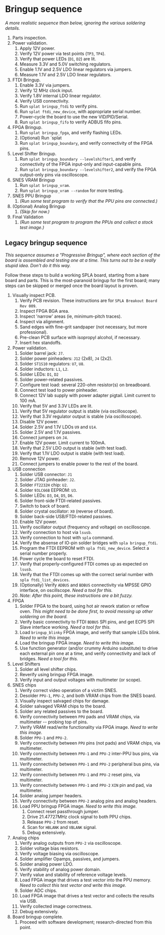 # Bringup sequence

_A more realistic sequence than below, ignoring the various soldering details._

1.  Parts inspection.
1.  Power validation.
    1.   Apply 12V power.
    1.   Verify 12V power via test points (`TP3`, `TP4`).
    1.   Verify that power LEDs (`D1`, `D2`) are lit.
    1.   Measure 3.3V and 5.0V switching regulators.
    1.   Enable 1.1V and 2.5V LDO linear regulators via jumpers.
    1.   Measure 1.1V and 2.5V LDO linear regulators.
1.  FTDI Bringup.
    1.   Enable 3.3V via jumpers.
    1.   Verify 12 MHz clock input.
    1.   Verify 1.8V internal LDO linear regulator.
    1.   Verify USB connectivity.
    1.   Run `splat bringup_ftdi` to verify pins.
    1.   Run `splat ftdi_new_device`, with appropriate serial number.
    1.   Power-cycle the board to use the new VID/PID/Serial.
    1.   Run `splat bringup_fifo` to verify ADBUS fifo pins.
1.  FPGA Bringup.
    1.   Run `splat bringup_fpga`, and verify flashing LEDs.
    1.   (Optional) Run `splat 
    1.   Run `splat bringup_boundary`, and verify connectivity of the FPGA pins.
1.  Level Shifter Bringup.
    1.   Run `splat bringup_boundary --levelshifter1`, and verify connectivity of the FPGA input-only and input-capable pins.
    1.   Run `splat bringup_boundary --levelshifter2`, and verify the FPGA output-only pins via oscilloscope.
1.  SNES VRAM Bringup
    1.   Run `splat bringup_vram`.
    1.   Run `splat bringup_vram --random` for more testing.
1.  SNES PPU Bringup
    1.   _(Run some test program to verify that the PPU pins are connected.)_
1.  (Optional) Analog Bringup
    1.   _(Skip for now.)_
1.  Final Validation
    1.   _(Run some test program to program the PPUs and collect a stock test image.)_

## Legacy bringup sequence

_This sequence assumes a "Progressive Bringup", where each section of the board
is assembled and testing one at a time. This turns out to be a really stupid
idea. Don't do it this way._

Follow these steps to build a working SPLA board, starting from a bare board
and parts.  This is the most-paranoid bringup for the first board; many steps
can be skipped or merged once the board layout is proven.

1.  Visually inspect PCB.
    1.  Verify PCB revision.  These instructions are for `SPLA Breakout Board Rev 009`.
    1.  Inspect FPGA BGA area.
    1.  Inspect 'narrow' areas (ie, minimum-pitch traces).
    1.  Inspect via alignment.
    1.  Sand edges with fine-grit sandpaper (not necessary, but more professional).
    1.  Pre-clean PCB surface with isopropyl alcohol, if necessary.
    1.  Insert hex standoffs.
1.  Power validation.
    1.  Solder barrel jack: `J7`.
    1.  Solder power pinheaders: `J12` (2x8), `J4` (2x2).
    1.  Solder `ST1S10` regulators: `U7`, `U8`.
    1.  Solder inductors: `L1`, `L2`.
    1.  Solder LEDs: `D1`, `D2`
    1.  Solder power-related passives.
    1.  Configure test load: several 220-ohm resistor(s) on breadboard.
    1.  Connect test load to power pinheader.
    1.  Connect 12V lab supply with power adapter pigtail.  Limit current to 100 mA.
    1.  Verify that 5V and 3.3V LEDs are lit.
    1.  Verify that 5V regulator output is stable (via oscilloscope).
    1.  Verify that 3.3V regulator output is stable (via oscilloscope).
    1.  Disable 12V power.
    1.  Solder 2.5V and 1.1V LDOs `U9` and `U14`.
    1.  Solder 2.5V and 1.1V passives.
    1.  Connect jumpers on `J4`.
    1.  Enable 12V power.  Limit current to 100mA.
    1.  Verify that 2.5V LDO output is stable (with test load).
    1.  Verify that 1.1V LDO output is stable (with test load).
    1.  Remove 12V power.
    1.  Connect jumpers to enable power to the rest of the board.
1.  USB connection
    1.  Solder USB connector: `J1`
    1.  Solder JTAG pinheader: `J2`.
    1.  Solder `FT2232H` chip: `U2`.
    1.  Solder `93LC66B` EEPROM: `U3`.
    1.  Solder LEDs: `D3`, `D4`, `D5`, `D6`.
    1.  Solder front-side FTDI-related passives.
    1.  Switch to back of board.
    1.  Solder crystal oscillator: `X0` (reverse of board).
    1.  Solder back-side USB/FTDI-related passives.
    1.  Enable 12V power.
    1.  Verify oscillator output (frequency and voltage) on oscilloscope.
    1.  Verify connection to host via `lsusb`.
    1.  Verify connection to host with `spla` command.
    1.  Verify the absense of IO-pin solder bridges with `spla bringup_ftdi`.
    1.  Program the FTDI EEPROM with `spla ftdi_new_device`.  Select a serial number properly.
    1.  Power cycle the board to reset FTDI.
    1.  Verify that properly-configured FTDI comes up as expected on `lsusb`.
    1.  Verify that the FTDI comes up with the correct serial number with `spla ftdi_list_devices`.
    1.  (Optionally) Verify `ADBUS` and `BDBUS` connectivity via MPSSE GPIO interface, on oscillscope. *Need a tool for this.*
    1.  *Note: After this point, these instructions are a bit fuzzy.*
1.  FPGA
    1.  Solder FPGA to the board, using hot air rework station or reflow oven. *This might need to be done first, to avoid messing up other soldering on the board.*
    1.  Verify basic connectivity to FTDI `BDBUS` SPI pins, and get ECP5 SPI Slave interface working. *Need a tool for this.*
    1.  Load `bringup_blinky` FPGA image, and verify that sample LEDs blink. *Need to write this image.*
    1.  Load the bringup FPGA image. *Need to write this image.*
    1.  Use function generator (and/or crummy Arduino substitute) to drive each external pin one at a time, and verify connectivity and lack of bridges. *Need a tool for this.*
1.  Level Shifters
    1.  Solder all level shifter chips.
    1.  Reverify using bringup FPGA image.
    1.  Verify input and output voltages with multimeter (or scope).
1.  SNES chips
    1.  Verify correct video operation of a victim SNES.
    1.  Desolder `PPU-1`, `PPU-2`, and both VRAM chips from the SNES board.
    1.  Visually inspect salvaged chips for damage.
    1.  Solder salvaged VRAM chips to the board.
    1.  Solder any related passives to the board.
    1.  Verify connectivity between `PPU` pads and VRAM chips, via multimeter -- probing top of pins.
    1.  Verify VRAM read/write functionality via FPGA image. *Need to write this image.*
    1.  Solder `PPU-1` and `PPU-2`.
    1.  Verify connectivity between `PPU` pins (not pads) and VRAM chips, via multimeter.
    1.  Verify connectivity between `PPU-1` and `PPU-2` inter-PPU bus pins, via multimeter.
    1.  Verify connectivity between `PPU-1` and `PPU-2` peripheral bus pins, via multimeter.
    1.  Verify connectivity between `PPU-1` and `PPU-2` reset pins, via multimeter.
    1.  Verify connectivity between `PPU-1` and `PPU-2` `XIN` pin and pad, via multimeter.
    1.  Solder analog jumper headers.
    1.  Verify connectivity between `PPU-2` analog pins and analog headers.
    1.  Load PPU bringup FPGA image.  *Need to write this image.*
        1.  Connect reset passthrough jumper.
        1.  Drive 21.47727MHz clock signal to both PPU chips.
        1.  Release `PPU-2` from reset.
        1.  Scan for `HBLANK` and `VBLANK` signal.
        1.  Debug extensively.
1.  Analog chips
    1.  Verify analog outputs from `PPU-2` via oscilloscope.
    1.  Solder voltage bias resistors.
    1.  Verify voltage biasing via oscilloscope.
    1.  Solder amplifier Opamps, passives, and jumpers.
    1.  Solder analog power LDO.
    1.  Verify stability of analog power domain.
    1.  Verify value and stability of reference voltage levels.
    1.  Load FPGA image that drives a test vector into the PPU memory.  *Need to collect this test vector and write this image.*
    1.  Solder ADC chips.
    1.  Load FPGA image that drives a test vector and collects the results via USB.
    1.  Verify collected image correctness.
    1.  Debug extensively.
1.  Board bringup complete.
    1.  Proceed with software development; research-directed from this point.
